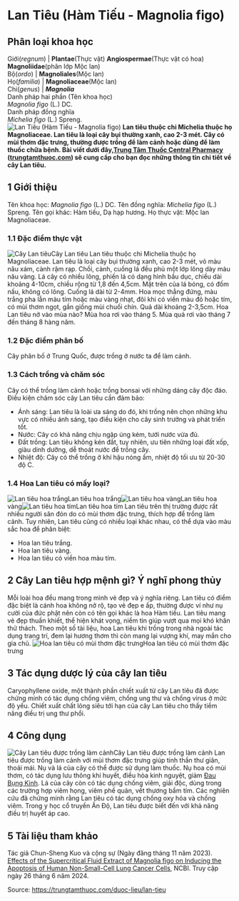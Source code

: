 # Lan Tiêu (Hàm Tiếu - Magnolia figo)

Phân loại khoa học  
---  
Giới(_regnum_) |  **Plantae**(Thực vật) **Angiospermae**(Thực vật có hoa) **Magnoliidae**(phân lớp Mộc lan)  
Bộ(_ordo_) | **Magnoliales**(Mộc lan)  
Họ(_familia_) | **Magnoliaceae**(Mộc lan)  
Chi(_genus_) | **_Magnolia_**  
Danh pháp hai phần (Tên khoa học)  
_Magnolia figo_ (L.) DC.  
Danh pháp đồng nghĩa  
_Michelia figo_ (L.) Spreng.  
![Lan Tiêu \(Hàm Tiếu - Magnolia figo\)](https://trungtamthuoc.com/images/others/cay-lan-tieu-1800.jpg)
**Lan tiêu thuộc chi Michelia thuộc họ Magnoliaceae. Lan tiêu là loại cây bụi thường xanh, cao 2-3 mét. Cây có mùi thơm đặc trưng, thường được trồng để làm cảnh hoặc dùng để làm thuốc chữa bệnh. Bài viết dưới đây,[Trung Tâm Thuốc Central Pharmacy](https://trungtamthuoc.com/ "Trung Tâm Thuốc Central Pharmacy") ([trungtamthuoc.com](https://trungtamthuoc.com/ "trungtamthuoc.com")) sẽ cung cấp cho bạn đọc những thông tin chi tiết về cây Lan tiêu.**
##  1 Giới thiệu
Tên khoa học: _Magnolia figo_ (L.) DC.
Tên đồng nghĩa: _Michelia figo_ (L.) Spreng.
Tên gọi khác: Hàm tiếu, Dạ hạp hương.
Họ thực vật: Mộc lan Magnoliaceae.
### 1.1 Đặc điểm thực vật
![Cây Lan tiêu](https://trungtamthuoc.com/images/item/cay-lan-tieu-0.jpg)Cây Lan tiêu
Lan tiêu thuộc chi Michelia thuộc họ Magnoliaceae. Lan tiêu là loại cây bụi thường xanh, cao 2-3 mét, vỏ màu nâu xám, cành rậm rạp. Chồi, cành, cuống lá đều phủ một lớp lông dày màu nâu vàng.
Lá cây có nhiều lông, phiến lá có dạng hình bầu dục, chiều dài khoảng 4-10cm, chiều rộng từ 1,8 đến 4,5cm. Mặt trên của lá bóng, có đốm nấu, không có lông.
Cuống lá dài từ 2-4mm.
Hoa mọc thẳng đứng, màu trắng pha lẫn màu tím hoặc màu vàng nhạt, đôi khi có viền màu đỏ hoặc tím, có mùi thơm ngọt, gần giống mùi chuối chín.
Quả dài khoảng 2-3,5cm.
Hoa Lan tiêu nở vào mùa nào? Mùa hoa rơi vào tháng 5. Mùa quả rơi vào tháng 7 đến tháng 8 hàng năm.
### 1.2 Đặc điểm phân bố
Cây phân bố ở Trung Quốc, được trồng ở nước ta để làm cảnh.
### 1.3 Cách trồng và chăm sóc
Cây có thể trồng làm cảnh hoặc trồng bonsai với những dáng cây độc đáo. Điều kiện chăm sóc cây Lan tiêu cần đảm bảo:
  * Ánh sáng: Lan tiêu là loài ưa sáng do đó, khi trồng nên chọn những khu vực có nhiều ánh sáng, tạo điều kiện cho cây sinh trưởng và phát triển tốt.
  * Nước: Cây có khả năng chịu ngập úng kém, tưới nước vừa đủ.
  * Đất trồng: Lan tiêu không kén đất, tuy nhiên, ưu tiên những loại đất xốp, giàu dinh dưỡng, dễ thoát nước để trồng cây.
  * Nhiệt độ: Cây có thể trồng ở khí hậu nóng ẩm, nhiệt độ tối ưu từ 20-30 độ C.


### 1.4 Hoa Lan tiêu có mấy loại?
![Lan tiêu hoa trắng](https://trungtamthuoc.com/images/item/cay-lan-tieu-3.jpg)Lan tiêu hoa trắng![Lan tiêu hoa vàng](https://trungtamthuoc.com/images/item/cay-lan-tieu-2.jpg)Lan tiêu hoa vàng![Lan tiêu hoa tím](https://trungtamthuoc.com/images/item/cay-lan-tieu-1.jpg)Lan tiêu hoa tím
Lan tiêu trên thị trường được rất nhiều người săn đón do có mùi thơm đặc trưng, thích hợp để trồng làm cảnh. Tuy nhiên, Lan tiêu cũng có nhiều loại khác nhau, có thể dựa vào màu sắc hoa để phân biệt:
  * Hoa lan tiêu trắng.
  * Hoa lan tiêu vàng.
  * Hoa lan tiêu có viền hoa màu tím.


##  2 Cây Lan tiêu hợp mệnh gì? Ý nghĩ phong thủy
Mỗi loài hoa đều mang trong mình vẻ đẹp và ý nghĩa riêng. Lan tiêu có điểm đặc biệt là cánh hoa không nở rộ, tạo vẻ đẹp e ấp, thường được ví như nụ cười của đức phật nên còn có tên gọi khác là hoa Hàm tiếu.
Lan tiêu mang vẻ đẹp thuần khiết, thể hiện khát vọng, niềm tin giúp vượt qua mọi khó khăn thử thách.
Theo một số tài liệu, hoa Lan tiêu khi trồng trong nhà ngoài tác dụng trang trí, đem lại hương thơm thì còn mang lại vượng khí, may mắn cho gia chủ.
![Hoa lan tiêu có mùi thơm đặc trưng](https://trungtamthuoc.com/images/item/cay-lan-tieu-4.jpg)Hoa lan tiêu có mùi thơm đặc trưng
##  3 Tác dụng dược lý của cây lan tiêu
Caryophyllene oxide, một thành phần chiết xuất từ cây Lan tiêu đã được chứng minh có tác dụng chống viêm, chống ung thư và chống virus ở mức độ yếu.
Chiết xuất chất lỏng siêu tới hạn của cây Lan tiêu cho thấy tiềm năng điều trị ung thư phổi.
##  4 Công dụng
![Cây Lan tiêu được trồng làm cảnh](https://trungtamthuoc.com/images/item/cay-lan-tieu-5.jpg)Cây Lan tiêu được trồng làm cảnh
Lan tiêu được trồng làm cảnh với mùi thơm đặc trưng giúp tinh thần thư giãn, thoải mái.
Nụ và lá của cây có thể được sử dụng làm thuốc. Nụ hoa có mùi thơm, có tác dụng lưu thông khí huyết, điều hòa kinh nguyệt, giảm [Đau Bụng Kinh](https://trungtamthuoc.com/bai-viet/cach-dau-bung-kinh-va-phong-tranh-dau-bung-kinh "Đau Bụng Kinh").
Lá của cây còn có tác dụng chống viêm, giải độc, dùng trong các trường hợp viêm họng, viêm phế quản, vết thương bầm tím.
Các nghiên cứu đã chứng minh rằng Lan tiêu có tác dụng chống oxy hóa và chống viêm. Trong y học cổ truyền Ấn Độ, Lan tiêu được biết đến với khả năng điều trị huyết áp cao.
##  5 Tài liệu tham khảo
Tác giả Chun-Sheng Kuo và cộng sự (Ngày đăng tháng 11 năm 2023).[ Effects of the Supercritical Fluid Extract of Magnolia figo on Inducing the Apoptosis of Human Non-Small-Cell Lung Cancer Cells](https://www.ncbi.nlm.nih.gov/pmc/articles/PMC10648894/), NCBI. Truy cập ngày 26 tháng 6 năm 2024.


Source: https://trungtamthuoc.com/duoc-lieu/lan-tieu